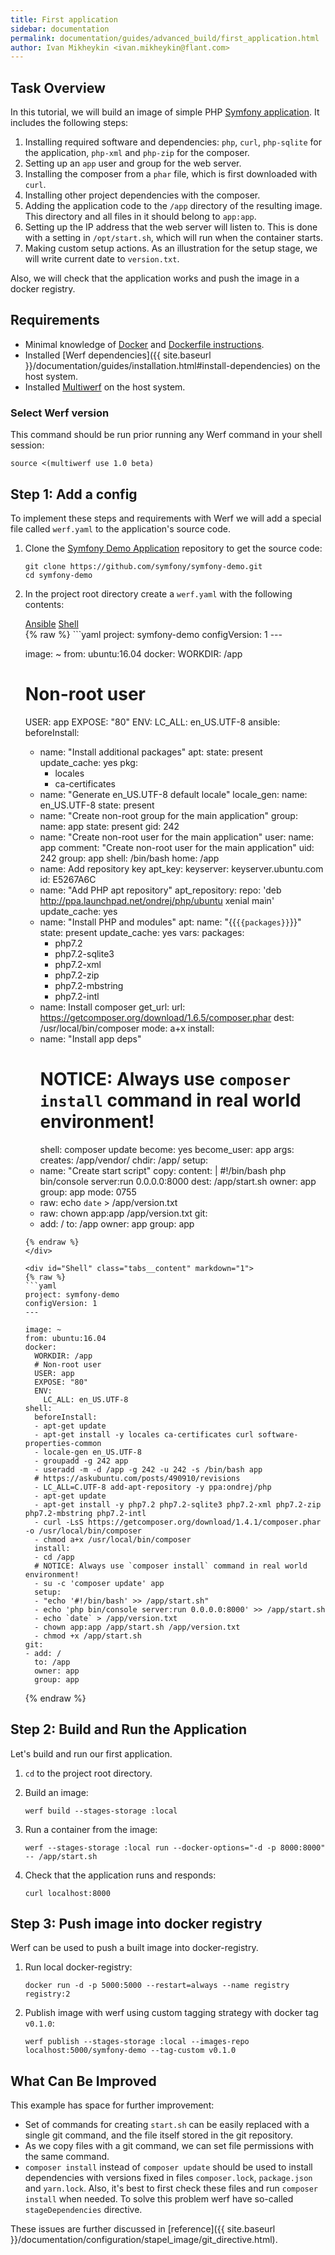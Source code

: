 ```yaml
---
title: First application
sidebar: documentation
permalink: documentation/guides/advanced_build/first_application.html
author: Ivan Mikheykin <ivan.mikheykin@flant.com>
---
```


## Task Overview

In this tutorial, we will build an image of simple PHP [Symfony application](https://github.com/symfony/demo). It includes the following steps:

1. Installing required software and dependencies: `php`, `curl`, `php-sqlite` for the application,  `php-xml` and `php-zip` for the composer.
1. Setting up an `app` user and group for the web server.
1. Installing the composer from a `phar` file, which is first downloaded with `curl`.
1. Installing other project dependencies with the composer.
1. Adding the application code to the `/app` directory of the resulting image.
   This directory and all files in it should belong to `app:app`.
1. Setting up the IP address that the web server will listen to. This is done with a setting in `/opt/start.sh`, which will run when the container starts.
1. Making custom setup actions. As an illustration for the setup stage, we will write current date to `version.txt`.

Also, we will check that the application works and push the image in a docker registry.

## Requirements

* Minimal knowledge of [Docker](https://www.docker.com/) and [Dockerfile instructions](https://docs.docker.com/engine/reference/builder/).
* Installed [Werf dependencies]({{ site.baseurl }}/documentation/guides/installation.html#install-dependencies) on the host system.
* Installed [Multiwerf](https://github.com/flant/multiwerf) on the host system.

### Select Werf version

This command should be run prior running any Werf command in your shell session:

```shell
source <(multiwerf use 1.0 beta)
```

## Step 1: Add a config

To implement these steps and requirements with Werf we will add a special file called `werf.yaml` to the application's source code.

1. Clone the [Symfony Demo Application](https://github.com/symfony/demo) repository to get the source code:

    ```shell
    git clone https://github.com/symfony/symfony-demo.git
    cd symfony-demo
    ```

2.  In the project root directory create a `werf.yaml` with the following contents:

    <div class="tabs">
      <a href="javascript:void(0)" class="tabs__btn active" onclick="openTab(event, 'tabs__btn', 'tabs__content', 'Ansible')">Ansible</a>
      <a href="javascript:void(0)" class="tabs__btn" onclick="openTab(event, 'tabs__btn', 'tabs__content', 'Shell')">Shell</a>
    </div>

    <div id="Ansible" class="tabs__content active" markdown="1">
    {% raw %}
    ```yaml
    project: symfony-demo
    configVersion: 1
    ---

    image: ~
    from: ubuntu:16.04
    docker:
      WORKDIR: /app
      # Non-root user
      USER: app
      EXPOSE: "80"
      ENV:
        LC_ALL: en_US.UTF-8
    ansible:
      beforeInstall:
      - name: "Install additional packages"
        apt:
          state: present
          update_cache: yes
          pkg:
          - locales
          - ca-certificates
      - name: "Generate en_US.UTF-8 default locale"
        locale_gen:
          name: en_US.UTF-8
          state: present
      - name: "Create non-root group for the main application"
        group:
          name: app
          state: present
          gid: 242
      - name: "Create non-root user for the main application"
        user:
          name: app
          comment: "Create non-root user for the main application"
          uid: 242
          group: app
          shell: /bin/bash
          home: /app
      - name: Add repository key
        apt_key:
          keyserver: keyserver.ubuntu.com
          id: E5267A6C
      - name: "Add PHP apt repository"
        apt_repository:
          repo: 'deb http://ppa.launchpad.net/ondrej/php/ubuntu xenial main'
          update_cache: yes
      - name: "Install PHP and modules"
        apt:
          name: "{{`{{packages}}`}}"
          state: present
          update_cache: yes
        vars:
          packages:
          - php7.2
          - php7.2-sqlite3
          - php7.2-xml
          - php7.2-zip
          - php7.2-mbstring
          - php7.2-intl
      - name: Install composer
        get_url:
          url: https://getcomposer.org/download/1.6.5/composer.phar
          dest: /usr/local/bin/composer
          mode: a+x
      install:
      - name: "Install app deps"
        # NOTICE: Always use `composer install` command in real world environment!
        shell: composer update
        become: yes
        become_user: app
        args:
          creates: /app/vendor/
          chdir: /app/
      setup:
      - name: "Create start script"
        copy:
          content: |
            #!/bin/bash
            php bin/console server:run 0.0.0.0:8000
          dest: /app/start.sh
          owner: app
          group: app
          mode: 0755
      - raw: echo `date` > /app/version.txt
      - raw: chown app:app /app/version.txt
    git:
    - add: /
      to: /app
      owner: app
      group: app
    ```
    {% endraw %}
    </div>

    <div id="Shell" class="tabs__content" markdown="1">
    {% raw %}
    ```yaml
    project: symfony-demo
    configVersion: 1
    ---

    image: ~
    from: ubuntu:16.04
    docker:
      WORKDIR: /app
      # Non-root user
      USER: app
      EXPOSE: "80"
      ENV:
        LC_ALL: en_US.UTF-8
    shell:
      beforeInstall:
      - apt-get update
      - apt-get install -y locales ca-certificates curl software-properties-common
      - locale-gen en_US.UTF-8
      - groupadd -g 242 app
      - useradd -m -d /app -g 242 -u 242 -s /bin/bash app
      # https://askubuntu.com/posts/490910/revisions
      - LC_ALL=C.UTF-8 add-apt-repository -y ppa:ondrej/php
      - apt-get update
      - apt-get install -y php7.2 php7.2-sqlite3 php7.2-xml php7.2-zip php7.2-mbstring php7.2-intl
      - curl -LsS https://getcomposer.org/download/1.4.1/composer.phar -o /usr/local/bin/composer
      - chmod a+x /usr/local/bin/composer
      install:
      - cd /app
      # NOTICE: Always use `composer install` command in real world environment!
      - su -c 'composer update' app
      setup:
      - "echo '#!/bin/bash' >> /app/start.sh"
      - echo 'php bin/console server:run 0.0.0.0:8000' >> /app/start.sh
      - echo `date` > /app/version.txt
      - chown app:app /app/start.sh /app/version.txt
      - chmod +x /app/start.sh
    git:
    - add: /
      to: /app
      owner: app
      group: app
    ```
    {% endraw %}
    </div>

## Step 2: Build and Run the Application

Let's build and run our first application.

1.  `cd` to the project root directory.

2.  Build an image:

    ```shell
    werf build --stages-storage :local
    ```

3.  Run a container from the image:

    ```shell
    werf --stages-storage :local run --docker-options="-d -p 8000:8000" -- /app/start.sh
    ```

4.  Check that the application runs and responds:

    ```shell
    curl localhost:8000
    ```

## Step 3: Push image into docker registry

Werf can be used to push a built image into docker-registry.

1. Run local docker-registry:

    ```shell
    docker run -d -p 5000:5000 --restart=always --name registry registry:2
    ```

2. Publish image with werf using custom tagging strategy with docker tag `v0.1.0`:

    ```shell
    werf publish --stages-storage :local --images-repo localhost:5000/symfony-demo --tag-custom v0.1.0
    ```

## What Can Be Improved

This example has space for further improvement:

* Set of commands for creating `start.sh` can be easily replaced with a single git command, and the file itself stored in the git repository.
* As we copy files with a git command, we can set file permissions with the same command.
* `composer install` instead of `composer update` should be used to install dependencies with versions fixed in files `composer.lock`, `package.json` and `yarn.lock`. Also, it's best to first check these files and run `composer install` when needed. To solve this problem werf have so-called `stageDependencies` directive.

These issues are further discussed in [reference]({{ site.baseurl }}/documentation/configuration/stapel_image/git_directive.html).
